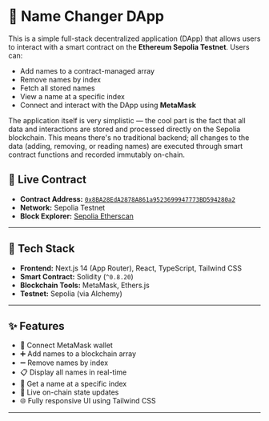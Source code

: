 
# 🪪 Name Changer DApp

This is a simple full-stack decentralized application (DApp) that allows users to interact with a smart contract on the **Ethereum Sepolia Testnet**. Users can:

- Add names to a contract-managed array
- Remove names by index
- Fetch all stored names
- View a name at a specific index
- Connect and interact with the DApp using **MetaMask**

The application itself is very simplistic — the cool part is the fact that all data and interactions are stored and processed directly on the Sepolia blockchain. This means there's no traditional backend; all changes to the data (adding, removing, or reading names) are executed through smart contract functions and recorded immutably on-chain.

## 🔗 Live Contract

- **Contract Address:** [`0x8BA28EdA2878A861a9523699947773BD594280a2`](https://sepolia.etherscan.io/address/0x8BA28EdA2878A861a9523699947773BD594280a2)
- **Network:** Sepolia Testnet  
- **Block Explorer:** [Sepolia Etherscan](https://sepolia.etherscan.io/address/0x8BA28EdA2878A861a9523699947773BD594280a2)

---

## 🧠 Tech Stack

- **Frontend:** Next.js 14 (App Router), React, TypeScript, Tailwind CSS
- **Smart Contract:** Solidity (`^0.8.20`)
- **Blockchain Tools:** MetaMask, Ethers.js
- **Testnet:** Sepolia (via Alchemy)

---

## ✨ Features

- 🔐 Connect MetaMask wallet
- ➕ Add names to a blockchain array
- ➖ Remove names by index
- 📋 Display all names in real-time
- 🔎 Get a name at a specific index
- 🔄 Live on-chain state updates
- 🌐 Fully responsive UI using Tailwind CSS

---

